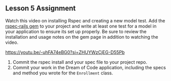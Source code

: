 ## Lesson 5 Assignment
Watch this video on installing Rspec and creating a new model test. Add the [rspec-rails gem](https://github.com/rspec/rspec-rails) to your project and write at least one test for a model in your application to ensure its set up properly. Be sure to review the installation and usage notes on the gem page in addition to watching the video.

https://youtu.be/-uhFA74eBG0?si=ZHUYWzCjEG-D55Pb

1. Commit the rspec install and your spec file to your project repo. 
2. Commit your work in the Dream of Code application, including the specs and method you wrote for the `Enrollment` class.



